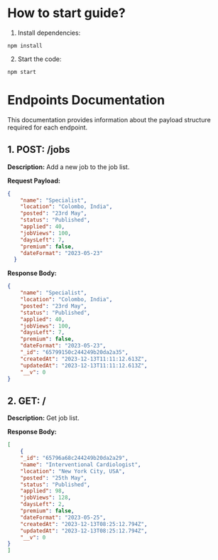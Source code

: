 # How to start guide?

1. Install dependencies:
```
npm install
```

2. Start the code:
```
npm start
```

# Endpoints Documentation

This documentation provides information about the payload structure required for each endpoint.

## 1. POST: /jobs

**Description:**
Add a new job to the job list.

**Request Payload:**

```json
{
    "name": "Specialist",
    "location": "Colombo, India",
    "posted": "23rd May",
    "status": "Published",
    "applied": 40,
    "jobViews": 100,
    "daysLeft": 7,
    "premium": false,
    "dateFormat": "2023-05-23"
  }
```

**Response Body:**
```json
{
    "name": "Specialist",
    "location": "Colombo, India",
    "posted": "23rd May",
    "status": "Published",
    "applied": 40,
    "jobViews": 100,
    "daysLeft": 7,
    "premium": false,
    "dateFormat": "2023-05-23",
    "_id": "65799150c244249b20da2a35",
    "createdAt": "2023-12-13T11:11:12.613Z",
    "updatedAt": "2023-12-13T11:11:12.613Z",
    "__v": 0
}
```


## 2. GET: /
**Description:**
Get job list.

**Response Body:**
```json
[
    {
    "_id": "65796a68c244249b20da2a29",
    "name": "Interventional Cardiologist",
    "location": "New York City, USA",
    "posted": "25th May",
    "status": "Published",
    "applied": 98,
    "jobViews": 128,
    "daysLeft": 2,
    "premium": false,
    "dateFormat": "2023-05-25",
    "createdAt": "2023-12-13T08:25:12.794Z",
    "updatedAt": "2023-12-13T08:25:12.794Z",
    "__v": 0
}
]
```

